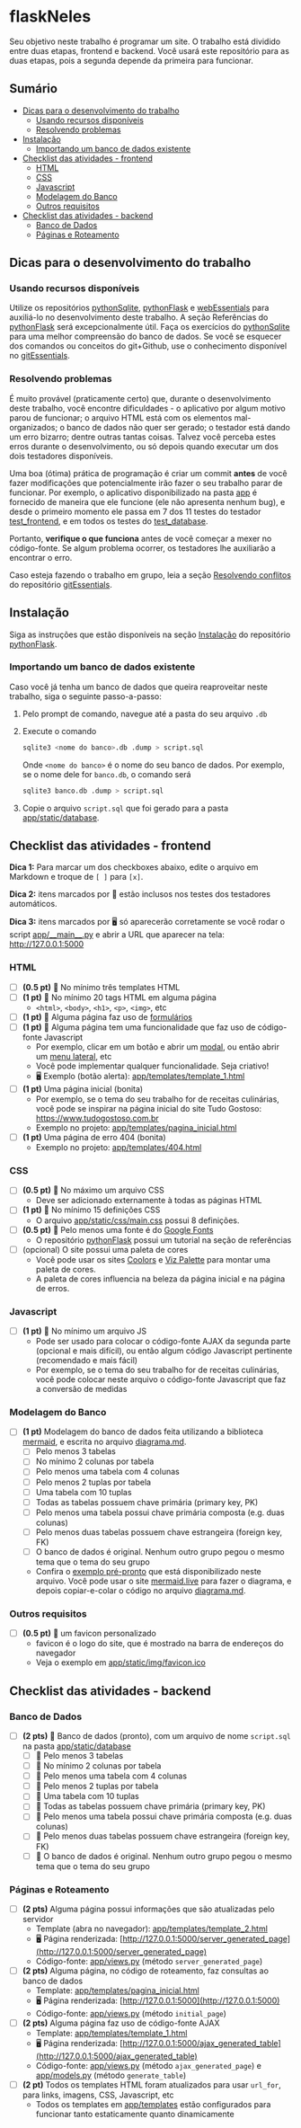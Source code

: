 # flaskNeles

Seu objetivo neste trabalho é programar um site. O trabalho está dividido entre duas etapas, frontend e backend.
Você usará este repositório para as duas etapas, pois a segunda depende da primeira para funcionar. 

## Sumário

* [Dicas para o desenvolvimento do trabalho](#dicas-para-o-desenvolvimento-do-trabalho)
  * [Usando recursos disponíveis](#usando-recursos-disponíveis)
  * [Resolvendo problemas](#resolvendo-problemas)
* [Instalação](#instalação)
  * [Importando um banco de dados existente](#importando-um-banco-de-dados-existente)
* [Checklist das atividades - frontend](#checklist-das-atividades---frontend)
  * [HTML](#html)
  * [CSS](#css)
  * [Javascript](#javascript)
  * [Modelagem do Banco](#modelagem-do-Banco)
  * [Outros requisitos](#outros-requisitos)
* [Checklist das atividades - backend](#checklist-das-atividades---backend)
  * [Banco de Dados](#banco-de-dados)
  * [Páginas e Roteamento](#páginas-e-roteamento)

## Dicas para o desenvolvimento do trabalho

### Usando recursos disponíveis

Utilize os repositórios [pythonSqlite](https://github.com/CTISM-Prof-Henry/pythonSqlite), 
[pythonFlask](https://github.com/CTISM-Prof-Henry/pythonFlask) e [webEssentials](https://github.com/CTISM-Prof-Henry/webEssentials)
para auxiliá-lo no desenvolvimento deste trabalho. A seção Referências do 
[pythonFlask](https://github.com/CTISM-Prof-Henry/pythonFlask) será excepcionalmente útil. Faça os exercícios do 
[pythonSqlite](https://github.com/CTISM-Prof-Henry/pythonSqlite) para uma melhor compreensão do banco de dados. Se
você se esquecer dos comandos ou conceitos do git+Github, use o conhecimento disponível no 
[gitEssentials](https://github.com/CTISM-Prof-Henry/gitEssentials).

### Resolvendo problemas

É muito provável (praticamente certo) que, durante o desenvolvimento deste trabalho, você encontre dificuldades - o 
aplicativo por algum motivo parou de funcionar; o arquivo HTML está com os elementos mal-organizados; o banco de dados
não quer ser gerado; o testador está dando um erro bizarro; dentre outras tantas coisas. Talvez você perceba estes 
erros durante o desenvolvimento, ou só depois quando executar um dos dois testadores disponíveis.

Uma boa (ótima) prática de programação é criar um commit **antes** de você fazer modificações que potencialmente irão
fazer o seu trabalho parar de funcionar. Por exemplo, o aplicativo disponibilizado na pasta [app](app) é fornecido de 
maneira que ele funcione (ele não apresenta nenhum bug), e desde o primeiro momento ele passa em 7 dos 11 testes do 
testador [test_frontend](test_frontend.py), e em todos os testes do [test_database](test_database.py). 

Portanto, **verifique o que funciona** antes de você começar a mexer no código-fonte. Se algum problema ocorrer, 
os testadores lhe auxiliarão a encontrar o erro.

Caso esteja fazendo o trabalho em grupo, leia a seção 
[Resolvendo conflitos](https://github.com/CTISM-Prof-Henry/gitEssentials/blob/main/chapters/resolvendo_conflitos.md)
do repositório [gitEssentials](https://github.com/CTISM-Prof-Henry/gitEssentials).

## Instalação

Siga as instruções que estão disponíveis na seção 
[Instalação](https://github.com/CTISM-Prof-Henry/pythonFlask#instala%C3%A7%C3%A3o) do repositório 
[pythonFlask](https://github.com/CTISM-Prof-Henry/pythonFlask).

### Importando um banco de dados existente

Caso você já tenha um banco de dados que queira reaproveitar neste trabalho, siga o seguinte passo-a-passo:

1. Pelo prompt de comando, navegue até a pasta do seu arquivo `.db`
2. Execute o comando
   
   ```bash
   sqlite3 <nome do banco>.db .dump > script.sql
   ```
   
   Onde `<nome do banco>` é o nome do seu banco de dados. Por exemplo, se o nome dele for `banco.db`, o comando será
   
   ```bash
   sqlite3 banco.db .dump > script.sql
   ```
   
3. Copie o arquivo `script.sql` que foi gerado para a pasta [app/static/database](app/static/database).


## Checklist das atividades - frontend

**Dica 1:** Para marcar um dos checkboxes abaixo, edite o arquivo em Markdown e troque de `[ ]` para `[x]`.

**Dica 2:** itens marcados por 🤖 estão inclusos nos testes dos testadores automáticos.

**Dica 3:** itens marcados por 🖥️ só aparecerão corretamente se você rodar o script [app/\_\_main\_\_.py](app/__main__.py)
e abrir a URL que aparecer na tela: http://127.0.0.1:5000 

### HTML

* [ ] **(0.5 pt)** 🤖 No mínimo três templates HTML
* [ ] **(1 pt)** 🤖 No mínimo 20 tags HTML em alguma página
  * `<html>`, `<body>`, `<h1>`, `<p>`, `<img>`, etc
* [ ] **(1 pt)** 🤖 Alguma página faz uso de [formulários](https://www.w3schools.com/html/html_forms.asp)
* [ ] **(1 pt)** 🤖 Alguma página tem uma funcionalidade que faz uso de código-fonte Javascript
  * Por exemplo, clicar em um botão e abrir um [modal](https://getbootstrap.com/docs/4.0/components/modal/), ou então
    abrir um [menu lateral](https://bootstrapious.com/p/bootstrap-sidebar), etc
  * Você pode implementar qualquer funcionalidade. Seja criativo!
  * 🖥 Exemplo (botão alerta): [app/templates/template_1.html](app/templates/template_1.html)
* [ ] **(1 pt)** Uma página inicial (bonita)
  * Por exemplo, se o tema do seu trabalho for de receitas culinárias, você pode se inspirar na página inicial do site
    Tudo Gostoso: https://www.tudogostoso.com.br
  * Exemplo no projeto: [app/templates/pagina_inicial.html](app/templates/pagina_inicial.html)
* [ ] **(1 pt)** Uma página de erro 404 (bonita)
  * Exemplo no projeto: [app/templates/404.html](app/templates/404.html)

### CSS

* [ ] **(0.5 pt)** 🤖 No máximo um arquivo CSS
  * Deve ser adicionado externamente à todas as páginas HTML
* [ ] **(1 pt)** 🤖 No mínimo 15 definições CSS
  * O arquivo [app/static/css/main.css](app/static/css/main.css) possui 8 definições.
* [ ] **(0.5 pt)** 🤖 Pelo menos uma fonte é do [Google Fonts](https://fonts.google.com/)
  * O repositório [pythonFlask](https://github.com/CTISM-Prof-Henry/pythonFlask/blob/main/tutoriais/fontes/como_inserir_fontes.md) 
    possui um tutorial na seção de referências
* [ ] (opcional) O site possui uma paleta de cores 
  * Você pode usar os sites [Coolors](https://coolors.co/) e [Viz Palette](https://projects.susielu.com/viz-palette)
    para montar uma paleta de cores.
  * A paleta de cores influencia na beleza da página inicial e na página de erros.

### Javascript

* [ ] **(1 pt)** 🤖 No mínimo um arquivo JS
  * Pode ser usado para colocar o código-fonte AJAX da segunda parte (opcional e mais difícil), ou então algum código 
    Javascript pertinente (recomendado e mais fácil) 
  * Por exemplo, se o tema do seu trabalho for de receitas culinárias, você pode colocar neste arquivo o código-fonte
    Javascript que faz a conversão de medidas

### Modelagem do Banco 

* [ ] **(1 pt)** Modelagem do banco de dados feita utilizando a biblioteca 
  [mermaid](https://mermaid-js.github.io/mermaid/#/), e escrita no arquivo [diagrama.md](diagrama.md).
  * [ ] Pelo menos 3 tabelas
  * [ ] No mínimo 2 colunas por tabela 
  * [ ] Pelo menos uma tabela com 4 colunas 
  * [ ] Pelo menos 2 tuplas por tabela
  * [ ] Uma tabela com 10 tuplas
  * [ ] Todas as tabelas possuem chave primária (primary key, PK)
  * [ ] Pelo menos uma tabela possui chave primária composta (e.g. duas colunas)
  * [ ] Pelo menos duas tabelas possuem chave estrangeira (foreign key, FK)
  * [ ] O banco de dados é original. Nenhum outro grupo pegou o mesmo tema que o tema do seu grupo
  * Confira o [exemplo pré-pronto](diagrama.md) que está disponibilizado neste arquivo. Você pode usar o site 
    [mermaid.live](mermaid.live) para fazer o diagrama, e depois copiar-e-colar o código no arquivo 
    [diagrama.md](diagrama.md).

### Outros requisitos

* [ ] **(0.5 pt)** 🤖 um favicon personalizado
  * favicon é o logo do site, que é mostrado na barra de endereços do navegador
  * Veja o exemplo em [app/static/img/favicon.ico](app/static/img/icons/favicon.ico)

## Checklist das atividades - backend

### Banco de Dados

* [ ] **(2 pts)** 🤖 Banco de dados (pronto), com um arquivo de nome `script.sql` na pasta 
  [app/static/database](app/static/database) 
  * [ ] 🤖 Pelo menos 3 tabelas
  * [ ] 🤖 No mínimo 2 colunas por tabela 
  * [ ] 🤖 Pelo menos uma tabela com 4 colunas 
  * [ ] 🤖 Pelo menos 2 tuplas por tabela
  * [ ] 🤖 Uma tabela com 10 tuplas
  * [ ] 🤖 Todas as tabelas possuem chave primária (primary key, PK)
  * [ ] 🤖 Pelo menos uma tabela possui chave primária composta (e.g. duas colunas)
  * [ ] 🤖 Pelo menos duas tabelas possuem chave estrangeira (foreign key, FK)
  * [ ] 🤖 O banco de dados é original. Nenhum outro grupo pegou o mesmo tema que o tema do seu grupo

### Páginas e Roteamento

* [ ] **(2 pts)** Alguma página possui informações que são atualizadas pelo servidor
  * Template (abra no navegador): [app/templates/template_2.html](app/templates/template_2.html)
  * 🖥️ Página renderizada: [http://127.0.0.1:5000/server_generated_page](http://127.0.0.1:5000/server_generated_page)
  * Código-fonte: [app/views.py](app/views.py) (método `server_generated_page`)   
* [ ] **(2 pts)** Alguma página, no código de roteamento, faz consultas ao banco de dados
  * Template: [app/templates/pagina_inicial.html](app/templates/pagina_inicial.html)
  * 🖥️ Página renderizada: [http://127.0.0.1:5000](http://127.0.0.1:5000)
  * Código-fonte: [app/views.py](app/views.py) (método `initial_page`)
* [ ] **(2 pts)** Alguma página faz uso de código-fonte AJAX
  * Template: [app/templates/template_1.html](app/templates/template_1.html)
  * 🖥️ Página renderizada: [http://127.0.0.1:5000/ajax_generated_table](http://127.0.0.1:5000/ajax_generated_table)
  * Código-fonte: [app/views.py](app/views.py) (método `ajax_generated_page`) e [app/models.py](app/models.py) (método
    `generate_table`)
* [ ] **(2 pt)** Todos os templates HTML foram atualizados para usar `url_for`, para links, imagens, CSS, Javascript, etc
  * Todos os templates em [app/templates](app/templates) estão configurados para funcionar tanto estaticamente quanto 
    dinamicamente
  
